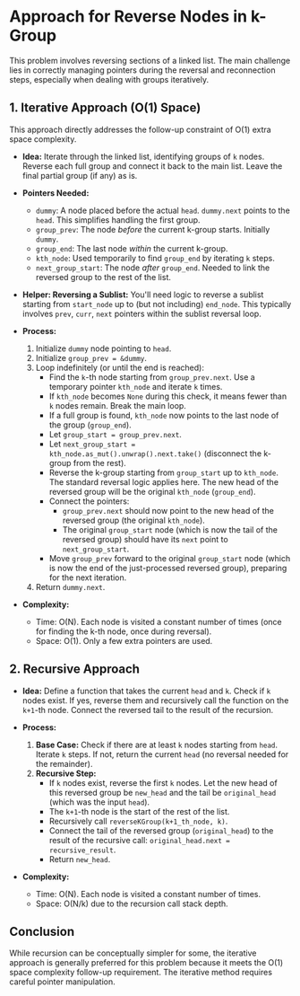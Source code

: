 # Approach for Reverse Nodes in k-Group

This problem involves reversing sections of a linked list. The main challenge lies in correctly managing pointers during the reversal and reconnection steps, especially when dealing with groups iteratively.

## 1. Iterative Approach (O(1) Space)

This approach directly addresses the follow-up constraint of O(1) extra space complexity.

*   **Idea:** Iterate through the linked list, identifying groups of `k` nodes. Reverse each full group and connect it back to the main list. Leave the final partial group (if any) as is.

*   **Pointers Needed:**
    *   `dummy`: A node placed before the actual `head`. `dummy.next` points to the `head`. This simplifies handling the first group.
    *   `group_prev`: The node *before* the current k-group starts. Initially `dummy`.
    *   `group_end`: The last node *within* the current k-group.
    *   `kth_node`: Used temporarily to find `group_end` by iterating `k` steps.
    *   `next_group_start`: The node *after* `group_end`. Needed to link the reversed group to the rest of the list.

*   **Helper: Reversing a Sublist:** You'll need logic to reverse a sublist starting from `start_node` up to (but not including) `end_node`. This typically involves `prev`, `curr`, `next` pointers within the sublist reversal loop.

*   **Process:**
    1.  Initialize `dummy` node pointing to `head`.
    2.  Initialize `group_prev = &dummy`.
    3.  Loop indefinitely (or until the end is reached):
        *   Find the `k`-th node starting from `group_prev.next`. Use a temporary pointer `kth_node` and iterate `k` times.
        *   If `kth_node` becomes `None` during this check, it means fewer than `k` nodes remain. Break the main loop.
        *   If a full group is found, `kth_node` now points to the last node of the group (`group_end`).
        *   Let `group_start = group_prev.next`.
        *   Let `next_group_start = kth_node.as_mut().unwrap().next.take()` (disconnect the k-group from the rest).
        *   Reverse the k-group starting from `group_start` up to `kth_node`. The standard reversal logic applies here. The new head of the reversed group will be the original `kth_node` (`group_end`).
        *   Connect the pointers:
            *   `group_prev.next` should now point to the new head of the reversed group (the original `kth_node`).
            *   The original `group_start` node (which is now the tail of the reversed group) should have its `next` point to `next_group_start`.
        *   Move `group_prev` forward to the original `group_start` node (which is now the end of the just-processed reversed group), preparing for the next iteration.
    4.  Return `dummy.next`.

*   **Complexity:**
    *   Time: O(N). Each node is visited a constant number of times (once for finding the k-th node, once during reversal).
    *   Space: O(1). Only a few extra pointers are used.

## 2. Recursive Approach

*   **Idea:** Define a function that takes the current `head` and `k`. Check if `k` nodes exist. If yes, reverse them and recursively call the function on the `k+1`-th node. Connect the reversed tail to the result of the recursion.

*   **Process:**
    1.  **Base Case:** Check if there are at least `k` nodes starting from `head`. Iterate `k` steps. If not, return the current `head` (no reversal needed for the remainder).
    2.  **Recursive Step:**
        *   If `k` nodes exist, reverse the first `k` nodes. Let the new head of this reversed group be `new_head` and the tail be `original_head` (which was the input `head`).
        *   The `k+1`-th node is the start of the rest of the list.
        *   Recursively call `reverseKGroup(k+1_th_node, k)`.
        *   Connect the tail of the reversed group (`original_head`) to the result of the recursive call: `original_head.next = recursive_result`.
        *   Return `new_head`.

*   **Complexity:**
    *   Time: O(N). Each node is visited a constant number of times.
    *   Space: O(N/k) due to the recursion call stack depth.

## Conclusion

While recursion can be conceptually simpler for some, the iterative approach is generally preferred for this problem because it meets the O(1) space complexity follow-up requirement. The iterative method requires careful pointer manipulation.
